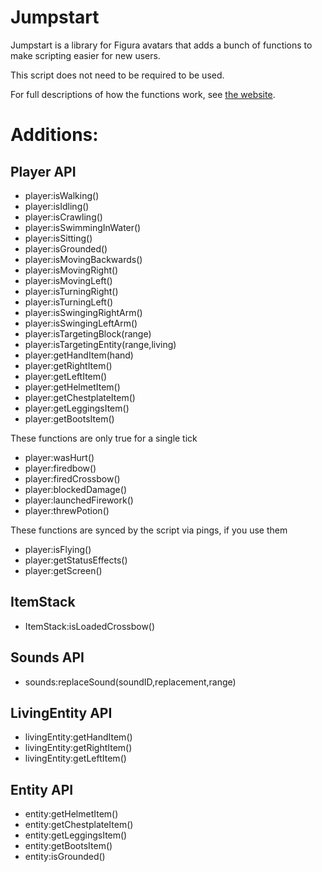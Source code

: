 # Jumpstart

Jumpstart is a library for Figura avatars that adds a bunch of functions to make scripting easier for new users.

This script does not need to be required to be used.

For full descriptions of how the functions work, see [the website](https://www.notion.so/jimmyhelp/Jumpstart-Lib-297fbe64a79d49309c75d6356eda35e5).

# Additions:

## Player API
- player:isWalking()
- player:isIdling()
- player:isCrawling()
- player:isSwimmingInWater()
- player:isSitting()
- player:isGrounded()
- player:isMovingBackwards()
- player:isMovingRight()
- player:isMovingLeft()
- player:isTurningRight()
- player:isTurningLeft()
- player:isSwingingRightArm()
- player:isSwingingLeftArm()
- player:isTargetingBlock(range)
- player:isTargetingEntity(range,living)
- player:getHandItem(hand)
- player:getRightItem()
- player:getLeftItem()
- player:getHelmetItem()
- player:getChestplateItem()
- player:getLeggingsItem()
- player:getBootsItem()

These functions are only true for a single tick

- player:wasHurt()
- player:firedbow()
- player:firedCrossbow()
- player:blockedDamage()
- player:launchedFirework()
- player:threwPotion()

These functions are synced by the script via pings, if you use them

- player:isFlying()
- player:getStatusEffects()
- player:getScreen()

## ItemStack
- ItemStack:isLoadedCrossbow()

## Sounds API
- sounds:replaceSound(soundID,replacement,range)

## LivingEntity API
- livingEntity:getHandItem()
- livingEntity:getRightItem()
- livingEntity:getLeftItem()

## Entity API
- entity:getHelmetItem()
- entity:getChestplateItem()
- entity:getLeggingsItem()
- entity:getBootsItem()
- entity:isGrounded()
